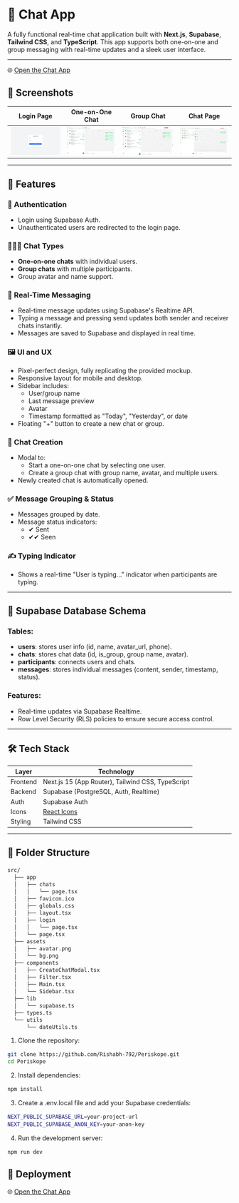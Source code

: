 # 💬 Chat App

A fully functional real-time chat application built with **Next.js**, **Supabase**, **Tailwind CSS**, and **TypeScript**. This app supports both one-on-one and group messaging with real-time updates and a sleek user interface.

---

🌐 [Open the Chat App](https://periskope-bay.vercel.app/)

## 📸 Screenshots

| Login Page                        | One-on-One Chat                          | Group Chat                             | Chat Page                          |
| --------------------------------- | ---------------------------------------- | -------------------------------------- | ---------------------------------- |
| ![Login](./screenshots/login.jpg) | ![1-on-1 Chat](./screenshots/single.jpg) | ![Group Chat](./screenshots/group.jpg) | ![Chat App](./screenshots/app.jpg) |

---

## 🚀 Features

### 🔐 Authentication

-   Login using Supabase Auth.
-   Unauthenticated users are redirected to the login page.

### 🧑‍🤝‍🧑 Chat Types

-   **One-on-one chats** with individual users.
-   **Group chats** with multiple participants.
-   Group avatar and name support.

### 💬 Real-Time Messaging

-   Real-time message updates using Supabase's Realtime API.
-   Typing a message and pressing send updates both sender and receiver chats instantly.
-   Messages are saved to Supabase and displayed in real time.

### 🖼️ UI and UX

-   Pixel-perfect design, fully replicating the provided mockup.
-   Responsive layout for mobile and desktop.
-   Sidebar includes:
    -   User/group name
    -   Last message preview
    -   Avatar
    -   Timestamp formatted as "Today", "Yesterday", or date
-   Floating "+" button to create a new chat or group.

### 🧠 Chat Creation

-   Modal to:
    -   Start a one-on-one chat by selecting one user.
    -   Create a group chat with group name, avatar, and multiple users.
-   Newly created chat is automatically opened.

### ✅ Message Grouping & Status

-   Messages grouped by date.
-   Message status indicators:
    -   ✔ Sent
    -   ✔✔ Seen

### ✍️ Typing Indicator

-   Shows a real-time "User is typing..." indicator when participants are typing.

---

## 🧱 Supabase Database Schema

### Tables:

-   **users**: stores user info (id, name, avatar_url, phone).
-   **chats**: stores chat data (id, is_group, group name, avatar).
-   **participants**: connects users and chats.
-   **messages**: stores individual messages (content, sender, timestamp, status).

### Features:

-   Real-time updates via Supabase Realtime.
-   Row Level Security (RLS) policies to ensure secure access control.

---

## 🛠️ Tech Stack

| Layer    | Technology                                               |
| -------- | -------------------------------------------------------- |
| Frontend | Next.js 15 (App Router), Tailwind CSS, TypeScript        |
| Backend  | Supabase (PostgreSQL, Auth, Realtime)                    |
| Auth     | Supabase Auth                                            |
| Icons    | [React Icons](https://react-icons.github.io/react-icons) |
| Styling  | Tailwind CSS                                             |

---

## 📂 Folder Structure
````
src/
  ├── app
  │   ├── chats
  │   │   └── page.tsx
  │   ├── favicon.ico
  │   ├── globals.css
  │   ├── layout.tsx
  │   ├── login
  │   │   └── page.tsx
  │   └── page.tsx
  ├── assets
  │   ├── avatar.png
  │   └── bg.png
  ├── components
  │   ├── CreateChatModal.tsx
  │   ├── Filter.tsx
  │   ├── Main.tsx
  │   └── Sidebar.tsx
  ├── lib
  │   └── supabase.ts
  ├── types.ts
  └── utils
      └── dateUtils.ts
````

1. Clone the repository:

```bash
git clone https://github.com/Rishabh-792/Periskope.git
cd Periskope
```

2. Install dependencies:

```bash
npm install
```

3. Create a .env.local file and add your Supabase credentials:

```bash
NEXT_PUBLIC_SUPABASE_URL=your-project-url
NEXT_PUBLIC_SUPABASE_ANON_KEY=your-anon-key
```

4. Run the development server:

```bash
npm run dev
```

## 🧪 Deployment

🌐 [Open the Chat App](https://periskope-bay.vercel.app/login)
